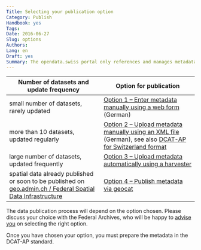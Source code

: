 ```yaml
---
Title: Selecting your publication option
Category: Publish
Handbook: yes
Tags:
Date: 2016-06-27
Slug: options
Authors:
Lang: en
Draft: yes
Summary: The opendata.swiss portal only references and manages metadata. The primary data, as well as responsibility for publishing them, remain with the data supplier. The Federal Archives operate the portal, and also support and coordinate data publication. When you publish your data on opendata.swiss, you can choose between four technical options. The following table will help you decide which option is best suited to your organization.
---
```



| Number of datasets and update frequency | Option for publication |
|-----------------------------------------|------------------------|
| small number of datasets, rarely updated | [Option 1 – Enter metadata manually using a web form](/de/library/opendataswiss-userguide#metadaten-via-formular-xml-import-verwalten_1) (German) |
| more than 10 datasets, updated regularly | [Option 2 – Upload metadata manually using an XML file](/de/library/opendataswiss-userguide#metadaten-via-formular-xml-import-verwalten_1) (German), see also [DCAT-AP for Switzerland format](/en/library/ch-dcat-ap) |
| large number of datasets, updated frequently | [Option 3 – Upload metadata automatically using a harvester](/en/publish/harvester) |
| spatial data already published or soon to be published on [geo.admin.ch / Federal Spatial Data Infrastructure](http://www.geo.admin.ch/internet/geoportal/en/home/geoadmin/mission/bgdi.html) | [Option 4 – Publish metadata via geocat](/en/publish/swiss.html#publication-via-geoadminch_1) |

The data publication process will depend on the option chosen. Please discuss your choice with the Federal Archives, who will be happy to [advise you](mailto:opendata@bar.admin.ch) on selecting the right option.

Once you have chosen your option, you must prepare the metadata in the DCAT-AP standard.
